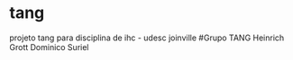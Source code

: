 # tang
projeto tang para disciplina de ihc - udesc joinville
#Grupo TANG
Heinrich
Grott
Dominico
Suriel
